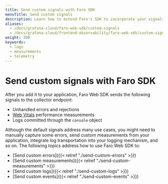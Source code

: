 ```yaml
---
title: Send custom signals with Faro SDK
menuTitle: Send custom signals
description: Learn how to extend Faro's SDK to incorporate your signals (measurements, logs, events, exceptions).
aliases:
  - /docs/grafana-cloud/faro-web-sdk/custom-signals
  - /docs/grafana-cloud/frontend-observability/faro-web-sdk/custom-signals
weight: 300
keywords:
  - logs
  - measurements
  - telemetry
---
```


# Send custom signals with Faro SDK

After you add it to your application, Faro Web SDK sends the following signals to the collector endpoint:

- Unhandled errors and rejections
- [Web Vitals](https://web.dev/vitals) performance measurements
- Logs committed through the `console` object

Although the default signals address many use cases, you might need to manually capture some errors, send custom measurements from your application, integrate log transportation into your logging mechanism, and so on. The following topics address how to use Faro Web SDK to:

- [Send custom errors]({{< relref "./send-custom-errors" >}})
- [Send custom measurements]({{< relref "./send-custom-measurements" >}})
- [Send custom logs]({{< relref "./send-custom-logs" >}})
- [Send custom events]({{< relref "./send-custom-events" >}})
